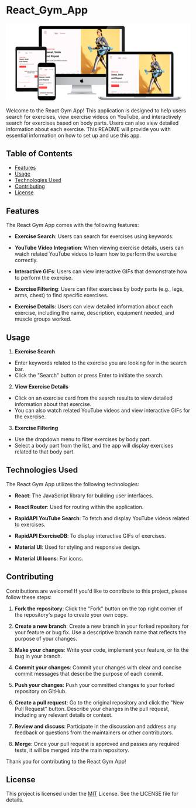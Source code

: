 
# React_Gym_App

[![Alt Text](public/all-devices-black.png)](https://react-gym-app-coral.vercel.app/)


Welcome to the React Gym App! This application is designed to help users search for exercises, view exercise videos on YouTube, and interactively search for exercises based on body parts. Users can also view detailed information about each exercise. This README will provide you with essential information on how to set up and use this app.

## Table of Contents
<!-- - [Getting Started](#getting-started) -->
- [Features](#features)
- [Usage](#usage)
- [Technologies Used](#technologies-used)
- [Contributing](#contributing)
- [License](#license)







## Features

The React Gym App comes with the following features:

- **Exercise Search**: Users can search for exercises using keywords.

- **YouTube Video Integration**: When viewing exercise details, users can watch related YouTube videos to learn how to perform the exercise correctly.

- **Interactive GIFs**: Users can view interactive GIFs that demonstrate how to perform the exercise.

- **Exercise Filtering**: Users can filter exercises by body parts (e.g., legs, arms, chest) to find specific exercises.

- **Exercise Details**: Users can view detailed information about each exercise, including the name, description, equipment needed, and muscle groups worked.

## Usage

1. **Exercise Search**

- Enter keywords related to the exercise you are looking for in the search bar.
- Click the "Search" button or press Enter to initiate the search.

2. **View Exercise Details**

- Click on an exercise card from the search results to view detailed information about that exercise.
- You can also watch related YouTube videos and view interactive GIFs for the exercise.

3. **Exercise Filtering**

- Use the dropdown menu to filter exercises by body part.
- Select a body part from the list, and the app will display exercises related to that body part.


## Technologies Used

The React Gym App utilizes the following technologies:

- **React**: The JavaScript library for building user interfaces.

- **React Router**: Used for routing within the application.

- **RapidAPI YouTube Search**: To fetch and display YouTube videos related to exercises.

- **RapidAPI ExerciseDB**: To display interactive GIFs of exercises.



- **Material UI**: Used for styling and responsive design.

- **Material UI Icons**: For icons.

## Contributing

Contributions are welcome! If you'd like to contribute to this project, please follow these steps:

1. **Fork the repository**: Click the "Fork" button on the top right corner of the repository's page to create your own copy.

2. **Create a new branch**: Create a new branch in your forked repository for your feature or bug fix. Use a descriptive branch name that reflects the purpose of your changes.

3. **Make your changes**: Write your code, implement your feature, or fix the bug in your branch.

4. **Commit your changes**: Commit your changes with clear and concise commit messages that describe the purpose of each commit.

5. **Push your changes**: Push your committed changes to your forked repository on GitHub.

6. **Create a pull request**: Go to the original repository and click the "New Pull Request" button. Describe your changes in the pull request, including any relevant details or context.

7. **Review and discuss**: Participate in the discussion and address any feedback or questions from the maintainers or other contributors.

8. **Merge**: Once your pull request is approved and passes any required tests, it will be merged into the main repository.

Thank you for contributing to the React Gym App!



## License
This project is licensed under the [MIT](https://choosealicense.com/licenses/mit/)
 License. See the LICENSE file for details.

